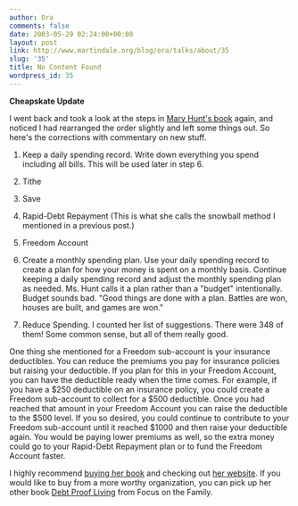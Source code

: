 ```yaml
---
author: Ora
comments: false
date: 2003-05-29 02:24:00+00:00
layout: post
link: http://www.martindale.org/blog/ora/talks/about/35
slug: '35'
title: No Content Found
wordpress_id: 35
---
```


**Cheapskate Update**
  
I went back and took a look at the steps in [Mary Hunt's book](http://www.amazon.com/exec/obidos/tg/detail/-/0805417702/qid=1054175821/sr=8-1/ref=sr_8_1/104-7713777-8991110?v=glance&s=books&n=507846) again, and noticed I had rearranged the order slightly and left some things out. So here's the corrections with commentary on new stuff.
  
1. Keep a daily spending record. Write down everything you spend including all bills. This will be used later in step 6.
  
2. Tithe
  
3. Save
  
4. Rapid-Debt Repayment (This is what she calls the snowball method I mentioned in a previous post.)
  
5. Freedom Account
  
6. Create a monthly spending plan. Use your daily spending record to create a plan for how your money is spent on a monthly basis. Continue keeping a daily spending record and adjust the monthly spending plan as needed. Ms. Hunt calls it a plan rather than a "budget" intentionally. Budget sounds bad. "Good things are done with a plan. Battles are won, houses are built, and games are won."
  
7. Reduce Spending. I counted her list of suggestions. There were 348 of them! Some common sense, but all of them really good.
  

  
One thing she mentioned for a Freedom sub-account is your insurance deductibles. You can reduce the premiums you pay for insurance policies but raising your deductible. If you plan for this in your Freedom Account, you can have the deductible ready when the time comes. For example, if you have a $250 deductible on an insurance policy, you could create a Freedom sub-account to collect for a $500 deductible. Once you had reached that amount in your Freedom Account you can raise the deductible to the $500 level. If you so desired, you could continue to contribute to your Freedom sub-account until it reached $1000 and then raise your deductible again. You would be paying lower premiums as well, so the extra money could go to your Rapid-Debt Repayment plan or to fund the Freedom Account faster.
  

  
I highly recommend [buying her book](http://www.amazon.com/exec/obidos/tg/detail/-/0805417702/qid=1054175821/sr=8-1/ref=sr_8_1/104-7713777-8991110?v=glance&s=books&n=507846) and checking out [her website](http://www.cheapskatemonthly.com/). If you would like to buy from a more worthy organization, you can pick up her other book [Debt Proof Living](http://www.family.org/resources/itempg.cfm?itemid=1615) from Focus on the Family.
